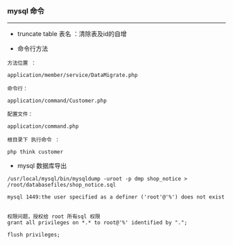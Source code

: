 ### mysql 命令

----

* truncate table 表名   ：清除表及id的自增 

* 命令行方法

```
方法位置 ：

application/member/service/DataMigrate.php

命令行：

application/command/Customer.php

配置文件：

application/command.php

根目录下 执行命令 ：

php think customer
```



*  mysql 数据库导出

```
/usr/local/mysql/bin/mysqldump -uroot -p dmp shop_notice > /root/databasefiles/shop_notice.sql
```



```
mysql 1449:the user specified as a definer ('root'@'%') does not exist


权限问题，授权给 root 所有sql 权限
grant all privileges on *.* to root@'%' identified by ".";

flush privileges;
```

